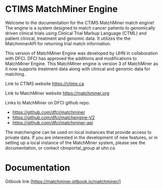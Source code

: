 # CTIMS MatchMiner Engine 
Welcome to the documentation for the CTIMS MatchMiner match engine! The engine is a system designed to match cancer patients to genomically driven clinical trials using Clinical Trial Markup Language (CTML) and patient clinical, treatment and genomic data. It utilizes the the MatchminerAPI for returning trial match information.

This version of MatchMiner Engine was developed by UHN in collaboration with DFCI. DFCI has approved the additions and modifications to MatchMiner Engine. This MatchMiner engine is version 3 of MatchMiner as it now supports treatment data along with clinical and genomic data for matching.

Link to CTIMS website
https://ctims.ca

Link to MatchMiner website
https://matchminer.org

Links to MatchMiner on DFCI github repo.
* https://github.com/dfci/matchminer
* https://github.com/dfci/matchengine-V2
* https://github.com/dfci/matchminer-api

The matchengine can be used on local instances that provide access to private data. If you are interested in the development of new features, or in setting up a local instance of the MatchMiner system, please see the documentation, or contact cbioportal_group at uhn.ca

# Documentation
Gitbook link [https://matchminer.gitbook.io/matchminer/]
